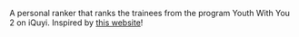 A personal ranker that ranks the trainees from the program Youth With You 2 on iQuyi.
Inspired by [this website](https://produce48.github.io/)!


